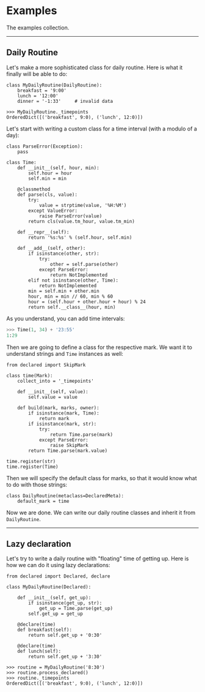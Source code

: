 # Examples

The examples collection.

---

## Daily Routine

Let's make a more sophisticated class for daily routine. Here is what it finally will be able to do:

    class MyDailyRoutine(DailyRoutine):
        breakfast = '9:00'
        lunch = '12:00'
        dinner = '-1:33'     # invalid data

    >>> MyDailyRoutine._timepoints
    OrderedDict([('breakfast', 9:0), ('lunch', 12:0)])

Let's start with writing a custom class for a time interval (with a modulo of a day):

    class ParseError(Exception):
        pass

    class Time:
        def __init__(self, hour, min):
            self.hour = hour
            self.min = min

        @classmethod
        def parse(cls, value):
            try:
                value = strptime(value, '%H:%M')
            except ValueError:
                raise ParseError(value)
            return cls(value.tm_hour, value.tm_min)

        def __repr__(self):
            return '%s:%s' % (self.hour, self.min)

        def __add__(self, other):
            if isinstance(other, str):
                try:
                    other = self.parse(other)
                except ParseError:
                    return NotImplemented
            elif not isinstance(other, Time):
                return NotImplemented
            min = self.min + other.min
            hour, min = min // 60, min % 60
            hour = (self.hour + other.hour + hour) % 24
            return self.__class__(hour, min)
            
As you understand, you can add time intervals:

```python
>>> Time(1, 34) + '23:55'
1:29
```

Then we are going to define a class for the respective mark. We want it to understand strings and `Time`
instances as well:

    from declared import SkipMark

    class time(Mark):
        collect_into = '_timepoints'

        def __init__(self, value):
            self.value = value

        def build(mark, marks, owner):
            if isinstance(mark, Time):
                return mark
            if isinstance(mark, str):
                try:
                    return Time.parse(mark)
                except ParseError:
                    raise SkipMark
            return Time.parse(mark.value)

    time.register(str)
    time.register(Time)

Then we will specify the default class for marks, so that it would know what to do with those strings:

    class DailyRoutine(metaclass=DeclaredMeta):
        default_mark = time
        
Now we are done. We can write our daily routine classes and inherit it from `DailyRoutine`.

-----------------------

## Lazy declaration

Let's try to write a daily routine with "floating" time of getting up. Here is how
we can do it using lazy declarations:

    from declared import Declared, declare

    class MyDailyRoutine(Declared):
        
        def __init__(self, get_up):
            if isinstance(get_up, str):
                get_up = Time.parse(get_up)
            self.get_up = get_up
        
        @declare(time)
        def breakfast(self):
            return self.get_up + '0:30'
        
        @declare(time)
        def lunch(self):
            return self.get_up + '3:30'
            
    >>> routine = MyDailyRoutine('8:30')
    >>> routine.process_declared()
    >>> routine._timepoints
    OrderedDict([('breakfast', 9:0), ('lunch', 12:0)])
